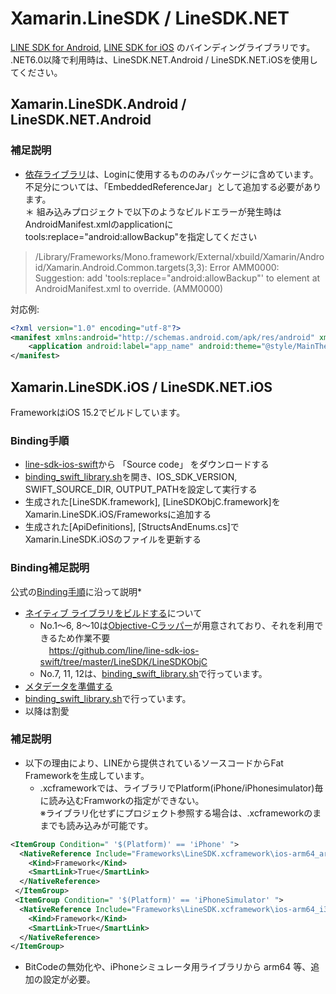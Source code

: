 # Xamarin.LineSDK / LineSDK.NET
[LINE SDK for Android](https://developers.line.biz/ja/docs/android-sdk/), [LINE SDK for iOS](https://developers.line.biz/ja/docs/ios-sdk/) のバインディングライブラリです。  
.NET6.0以降で利用時は、LineSDK.NET.Android / LineSDK.NET.iOSを使用してください。

## Xamarin.LineSDK.Android / LineSDK.NET.Android
### 補足説明
* [依存ライブラリ](https://github.com/line/line-sdk-android/blob/master/line-sdk/build.gradle)は、Loginに使用するもののみパッケージに含めています。  
不足分については、「EmbeddedReferenceJar」として追加する必要があります。  
＊ 組み込みプロジェクトで以下のようなビルドエラーが発生時はAndroidManifest.xmlのapplicationにtools:replace="android:allowBackup"を指定してください  
> /Library/Frameworks/Mono.framework/External/xbuild/Xamarin/Android/Xamarin.Android.Common.targets(3,3): Error AMM0000: 	Suggestion: add 'tools:replace="android:allowBackup"' to <application> element at AndroidManifest.xml to override. (AMM0000)

対応例:  
```xml
<?xml version="1.0" encoding="utf-8"?>
<manifest xmlns:android="http://schemas.android.com/apk/res/android" xmlns:tools="http://schemas.android.com/tools" >
	<application android:label="app_name" android:theme="@style/MainTheme" tools:replace="android:allowBackup">
</manifest>
```
  
  
## Xamarin.LineSDK.iOS / LineSDK.NET.iOS
FrameworkはiOS 15.2でビルドしています。
	
### Binding手順
* [line-sdk-ios-swift](https://github.com/line/line-sdk-ios-swift/releases)から 「Source code」 をダウンロードする  
* [binding_swift_library.sh](/Scripts/binding_swift_library.sh)を開き、IOS_SDK_VERSION, SWIFT_SOURCE_DIR, OUTPUT_PATHを設定して実行する  
* 生成された[LineSDK.framework], [LineSDKObjC.framework]をXamarin.LineSDK.iOS/Frameworksに追加する  
* 生成された[ApiDefinitions], [StructsAndEnums.cs]でXamarin.LineSDK.iOSのファイルを更新する  

### Binding補足説明
公式の[Binding手順](https://docs.microsoft.com/ja-jp/xamarin/ios/platform/binding-swift/walkthrough)に沿って説明*
* [ネイティブ ライブラリをビルドする](https://docs.microsoft.com/ja-jp/xamarin/ios/platform/binding-swift/walkthrough#build-a-native-library)について  
  * No.1〜6, 8〜10は[Objective-Cラッパー](https://developers.line.biz/ja/docs/ios-sdk/swift/using-objc/#use-wrapper)が用意されており、それを利用できるため作業不要  
　https://github.com/line/line-sdk-ios-swift/tree/master/LineSDK/LineSDKObjC
  * No.7, 11, 12は、[binding_swift_library.sh](/Scripts/binding_swift_library.sh)で行っています。  
* [メタデータを準備する](https://docs.microsoft.com/ja-jp/xamarin/ios/platform/binding-swift/walkthrough#prepare-metadata)  
 * [binding_swift_library.sh](/Scripts/binding_swift_library.sh)で行っています。  
* 以降は割愛  

### 補足説明
* 以下の理由により、LINEから提供されているソースコードからFat Frameworkを生成しています。
  * .xcframeworkでは、ライブラリでPlatform(iPhone/iPhonesimulator)毎に読み込むFramworkの指定ができない。  
※ライブラリ化せずにプロジェクト参照する場合は、.xcframeworkのままでも読み込みが可能です。
```xml
<ItemGroup Condition=" '$(Platform)' == 'iPhone' ">
  <NativeReference Include="Frameworks\LineSDK.xcframework\ios-arm64_armv7\LineSDK.framework">
    <Kind>Framework</Kind>
    <SmartLink>True</SmartLink>
  </NativeReference>
 </ItemGroup>
 <ItemGroup Condition=" '$(Platform)' == 'iPhoneSimulator' ">
  <NativeReference Include="Frameworks\LineSDK.xcframework\ios-arm64_i386_x86_64-simulator\LineSDK.framework">
    <Kind>Framework</Kind>
    <SmartLink>True</SmartLink>
  </NativeReference>
</ItemGroup>
```  
  * BitCodeの無効化や、iPhoneシミュレータ用ライブラリから arm64 等、追加の設定が必要。
